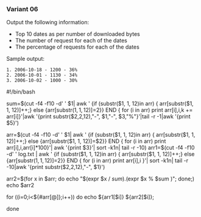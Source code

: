 ### Variant 06
Output the following information:

* Top 10 dates as per number of downloaded bytes
* The number of request for each of the dates
* The percentage of requests for each of the dates

Sample output:

```
1. 2006-10-18 - 1200 - 36%   
2. 2006-10-01 - 1130 - 34%
3. 2006-10-02 - 1000 - 30%
```






#!/bin/bash  

sum=$(cut -f4 -f10 -d' ' $1| awk ' {if (substr($1, 1, 12)in arr) { arr[substr($1, 1, 12)]++;} else {arr[substr($1, 1, 12)]=$2}} END { for (i in arr) print arr[i],i,k += arr[i]}'|awk '{print substr($2,2,12),"-", $1,"-", $3,"%"}'|tail -r -1|awk '{print $5}')

arr=$(cut -f4 -f10 -d' ' $1|  awk ' {if (substr($1, 1, 12)in arr) { arr[substr($1, 1, 12)]++;} else {arr[substr($1, 1, 12)]=$2}} END { for (i in arr) print arr[i],i,arr[i]*100}'| awk '{print $3}'| sort  -k1n| tail -r -10)
arr1=$(cut -f4 -f10 -d' ' log.txt |  awk ' {if (substr($1, 1, 12)in arr) { arr[substr($1, 1, 12)]++;} else {arr[substr($1, 1, 12)]=$2}} END { for (i in arr) print arr[i],i }'| sort  -k1n| tail -r -10|awk '{print substr($2,2,12),"-", $1}')
 


arr2=$(for x in $arr; do echo "$(expr $x / $sum ).$(expr $x % $sum )"; done;)
echo $arr2

for ((i=0;i<${#arr[@]};i++))
do
    echo ${arr1[$i]} ${arr2[$i]};

done

